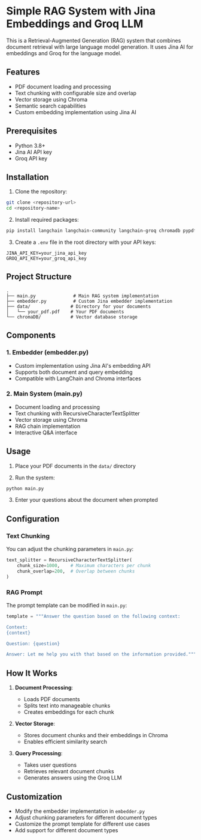 # Simple RAG System with Jina Embeddings and Groq LLM

This is a Retrieval-Augmented Generation (RAG) system that combines document retrieval with large language model generation. It uses Jina AI for embeddings and Groq for the language model.

## Features

- PDF document loading and processing
- Text chunking with configurable size and overlap
- Vector storage using Chroma
- Semantic search capabilities
- Custom embedding implementation using Jina AI

## Prerequisites

- Python 3.8+
- Jina AI API key
- Groq API key

## Installation

1. Clone the repository:

```bash
git clone <repository-url>
cd <repository-name>
```

2. Install required packages:

```bash
pip install langchain langchain-community langchain-groq chromadb pypdf python-dotenv requests
```

3. Create a `.env` file in the root directory with your API keys:

```
JINA_API_KEY=your_jina_api_key
GROQ_API_KEY=your_groq_api_key
```

## Project Structure

```
.
├── main.py              # Main RAG system implementation
├── embedder.py          # Custom Jina embedder implementation
├── data/               # Directory for your documents
│   └── your_pdf.pdf    # Your PDF documents
└── chromaDB/           # Vector database storage
```

## Components

### 1. Embedder (embedder.py)

- Custom implementation using Jina AI's embedding API
- Supports both document and query embedding
- Compatible with LangChain and Chroma interfaces

### 2. Main System (main.py)

- Document loading and processing
- Text chunking with RecursiveCharacterTextSplitter
- Vector storage using Chroma
- RAG chain implementation
- Interactive Q&A interface

## Usage

1. Place your PDF documents in the `data/` directory

2. Run the system:

```bash
python main.py
```

3. Enter your questions about the document when prompted

## Configuration

### Text Chunking

You can adjust the chunking parameters in `main.py`:

```python
text_splitter = RecursiveCharacterTextSplitter(
    chunk_size=1000,    # Maximum characters per chunk
    chunk_overlap=200,  # Overlap between chunks
)
```

### RAG Prompt

The prompt template can be modified in `main.py`:

```python
template = """Answer the question based on the following context:

Context:
{context}

Question: {question}

Answer: Let me help you with that based on the information provided."""
```

## How It Works

1. **Document Processing**:

   - Loads PDF documents
   - Splits text into manageable chunks
   - Creates embeddings for each chunk

2. **Vector Storage**:

   - Stores document chunks and their embeddings in Chroma
   - Enables efficient similarity search

3. **Query Processing**:
   - Takes user questions
   - Retrieves relevant document chunks
   - Generates answers using the Groq LLM

## Customization

- Modify the embedder implementation in `embedder.py`
- Adjust chunking parameters for different document types
- Customize the prompt template for different use cases
- Add support for different document types
